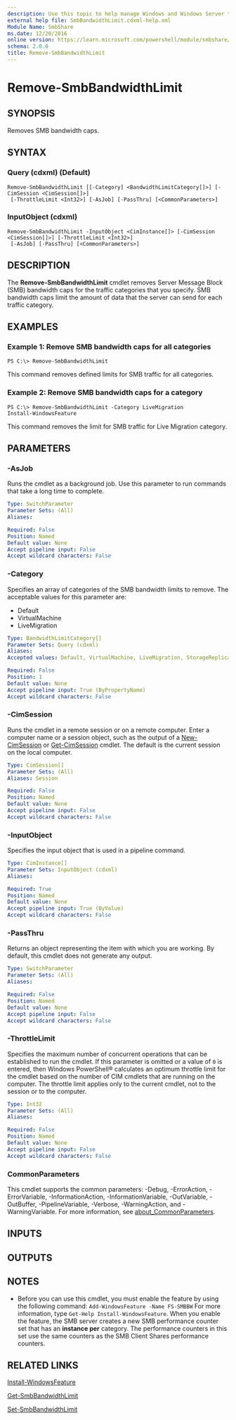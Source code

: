 ```yaml
---
description: Use this topic to help manage Windows and Windows Server technologies with Windows PowerShell.
external help file: SmbBandwidthLimit.cdxml-help.xml
Module Name: SmbShare
ms.date: 12/20/2016
online version: https://learn.microsoft.com/powershell/module/smbshare/remove-smbbandwidthlimit?view=windowsserver2025-ps&wt.mc_id=ps-gethelp
schema: 2.0.0
title: Remove-SmbBandwidthLimit
---
```


# Remove-SmbBandwidthLimit

## SYNOPSIS
Removes SMB bandwidth caps.

## SYNTAX

### Query (cdxml) (Default)
```
Remove-SmbBandwidthLimit [[-Category] <BandwidthLimitCategory[]>] [-CimSession <CimSession[]>]
 [-ThrottleLimit <Int32>] [-AsJob] [-PassThru] [<CommonParameters>]
```

### InputObject (cdxml)
```
Remove-SmbBandwidthLimit -InputObject <CimInstance[]> [-CimSession <CimSession[]>] [-ThrottleLimit <Int32>]
 [-AsJob] [-PassThru] [<CommonParameters>]
```

## DESCRIPTION
The **Remove-SmbBandwidthLimit** cmdlet removes Server Message Block (SMB) bandwidth caps for the traffic categories that you specify.
SMB bandwidth caps limit the amount of data that the server can send for each traffic category.

## EXAMPLES

### Example 1: Remove SMB bandwidth caps for all categories
```
PS C:\> Remove-SmbBandwidthLimit
```

This command removes defined limits for SMB traffic for all categories.

### Example 2: Remove SMB bandwidth caps for a category
```
PS C:\> Remove-SmbBandwidthLimit -Category LiveMigration
Install-WindowsFeature
```

This command removes the limit for SMB traffic for Live Migration category.

## PARAMETERS

### -AsJob
Runs the cmdlet as a background job. Use this parameter to run commands that take a long time to complete.

```yaml
Type: SwitchParameter
Parameter Sets: (All)
Aliases:

Required: False
Position: Named
Default value: None
Accept pipeline input: False
Accept wildcard characters: False
```

### -Category
Specifies an array of categories of the SMB bandwidth limits to remove.
The acceptable values for this parameter are:

- Default
- VirtualMachine
- LiveMigration

```yaml
Type: BandwidthLimitCategory[]
Parameter Sets: Query (cdxml)
Aliases:
Accepted values: Default, VirtualMachine, LiveMigration, StorageReplication

Required: False
Position: 1
Default value: None
Accept pipeline input: True (ByPropertyName)
Accept wildcard characters: False
```

### -CimSession
Runs the cmdlet in a remote session or on a remote computer.
Enter a computer name or a session object, such as the output of a [New-CimSession](https://go.microsoft.com/fwlink/p/?LinkId=227967) or [Get-CimSession](https://go.microsoft.com/fwlink/p/?LinkId=227966) cmdlet.
The default is the current session on the local computer.

```yaml
Type: CimSession[]
Parameter Sets: (All)
Aliases: Session

Required: False
Position: Named
Default value: None
Accept pipeline input: False
Accept wildcard characters: False
```

### -InputObject
Specifies the input object that is used in a pipeline command.

```yaml
Type: CimInstance[]
Parameter Sets: InputObject (cdxml)
Aliases:

Required: True
Position: Named
Default value: None
Accept pipeline input: True (ByValue)
Accept wildcard characters: False
```

### -PassThru
Returns an object representing the item with which you are working.
By default, this cmdlet does not generate any output.

```yaml
Type: SwitchParameter
Parameter Sets: (All)
Aliases:

Required: False
Position: Named
Default value: None
Accept pipeline input: False
Accept wildcard characters: False
```

### -ThrottleLimit
Specifies the maximum number of concurrent operations that can be established to run the cmdlet.
If this parameter is omitted or a value of `0` is entered, then Windows PowerShell® calculates an optimum throttle limit for the cmdlet based on the number of CIM cmdlets that are running on the computer.
The throttle limit applies only to the current cmdlet, not to the session or to the computer.

```yaml
Type: Int32
Parameter Sets: (All)
Aliases:

Required: False
Position: Named
Default value: None
Accept pipeline input: False
Accept wildcard characters: False
```

### CommonParameters
This cmdlet supports the common parameters: -Debug, -ErrorAction, -ErrorVariable, -InformationAction, -InformationVariable, -OutVariable, -OutBuffer, -PipelineVariable, -Verbose, -WarningAction, and -WarningVariable. For more information, see [about_CommonParameters](https://go.microsoft.com/fwlink/?LinkID=113216).

## INPUTS

## OUTPUTS

## NOTES
* Before you can use this cmdlet, you must enable the feature by using the following command:
`Add-WindowsFeature -Name FS-SMBBW`
For more information, type `Get-Help Install-WindowsFeature`. When you enable the feature, the SMB server creates a new SMB performance counter set that has an **instance per** category. The performance counters in this set use the same counters as the SMB Client Shares performance counters.

## RELATED LINKS

[Install-WindowsFeature](../Microsoft.Windows.ServerManager.Migration/Install-WindowsFeature.md)

[Get-SmbBandwidthLimit](./Get-SmbBandwidthLimit.md)

[Set-SmbBandwidthLimit](./Set-SmbBandwidthLimit.md)

